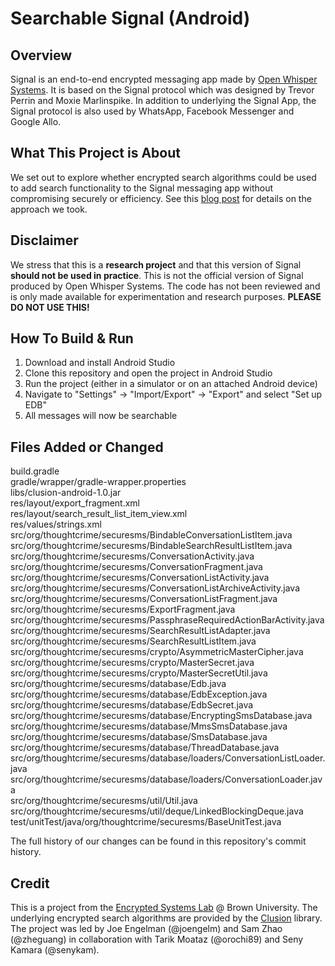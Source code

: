# Searchable Signal (Android) 


## Overview 
Signal is an end-to-end encrypted messaging app made by [Open Whisper
Systems](https://whispersystems.org). It is based on the Signal protocol which
was designed by Trevor Perrin and Moxie Marlinspike.  In addition to underlying
the Signal App, the Signal protocol is also used by WhatsApp, Facebook
Messenger and Google Allo. 


## What This Project is About
We set out to explore whether encrypted search algorithms
could be used to add search functionality to the Signal messaging app without
compromising securely or efficiency.  See this [blog
post](http://esl.cs.brown.edu/post/signal.html) for details on the approach we
took.  


## Disclaimer
We stress that this is a **research project** and that this version of Signal
**should not be used in practice**.  This is not the official version of Signal
produced by Open Whisper Systems. The code has not been reviewed and is only
made available for experimentation and research purposes. **PLEASE DO NOT USE THIS!** 

## How To Build & Run

1. Download and install Android Studio
2. Clone this repository and open the project in Android Studio
3. Run the project (either in a simulator or on an attached Android device)
4. Navigate to "Settings" -> "Import/Export" -> "Export" and select "Set up EDB"
5. All messages will now be searchable

## Files Added or Changed

build.gradle  
gradle/wrapper/gradle-wrapper.properties  
libs/clusion-android-1.0.jar  
res/layout/export_fragment.xml  
res/layout/search_result_list_item_view.xml  
res/values/strings.xml  
src/org/thoughtcrime/securesms/BindableConversationListItem.java  
src/org/thoughtcrime/securesms/BindableSearchResultListItem.java  
src/org/thoughtcrime/securesms/ConversationActivity.java  
src/org/thoughtcrime/securesms/ConversationFragment.java  
src/org/thoughtcrime/securesms/ConversationListActivity.java  
src/org/thoughtcrime/securesms/ConversationListArchiveActivity.java  
src/org/thoughtcrime/securesms/ConversationListFragment.java  
src/org/thoughtcrime/securesms/ExportFragment.java  
src/org/thoughtcrime/securesms/PassphraseRequiredActionBarActivity.java  
src/org/thoughtcrime/securesms/SearchResultListAdapter.java  
src/org/thoughtcrime/securesms/SearchResultListItem.java  
src/org/thoughtcrime/securesms/crypto/AsymmetricMasterCipher.java  
src/org/thoughtcrime/securesms/crypto/MasterSecret.java  
src/org/thoughtcrime/securesms/crypto/MasterSecretUtil.java  
src/org/thoughtcrime/securesms/database/Edb.java  
src/org/thoughtcrime/securesms/database/EdbException.java  
src/org/thoughtcrime/securesms/database/EdbSecret.java  
src/org/thoughtcrime/securesms/database/EncryptingSmsDatabase.java  
src/org/thoughtcrime/securesms/database/MmsSmsDatabase.java  
src/org/thoughtcrime/securesms/database/SmsDatabase.java  
src/org/thoughtcrime/securesms/database/ThreadDatabase.java  
src/org/thoughtcrime/securesms/database/loaders/ConversationListLoader.java  
src/org/thoughtcrime/securesms/database/loaders/ConversationLoader.java  
src/org/thoughtcrime/securesms/util/Util.java  
src/org/thoughtcrime/securesms/util/deque/LinkedBlockingDeque.java  
test/unitTest/java/org/thoughtcrime/securesms/BaseUnitTest.java  


The full history of our changes can be found in this repository's commit history.


## Credit
This is a project from the [Encrypted Systems Lab](http://esl.cs.brown.edu) @
Brown University.  The underlying encrypted search algorithms are provided by
the [Clusion](https://github.com/encryptedsystems/Clusion) library. The project
was led by Joe Engelman (@joengelm) and Sam Zhao (@zheguang) in collaboration
with Tarik Moataz (@orochi89) and Seny Kamara (@senykam).
